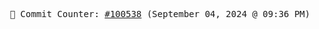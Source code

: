 <p align="center">
    <samp>
        📮 Commit Counter: <a href="https://github.com/Javascript-void0/Javascript-void0/commits/main">#100538</a> (September 04, 2024 @ 09:36 PM)
    </samp>
</p>